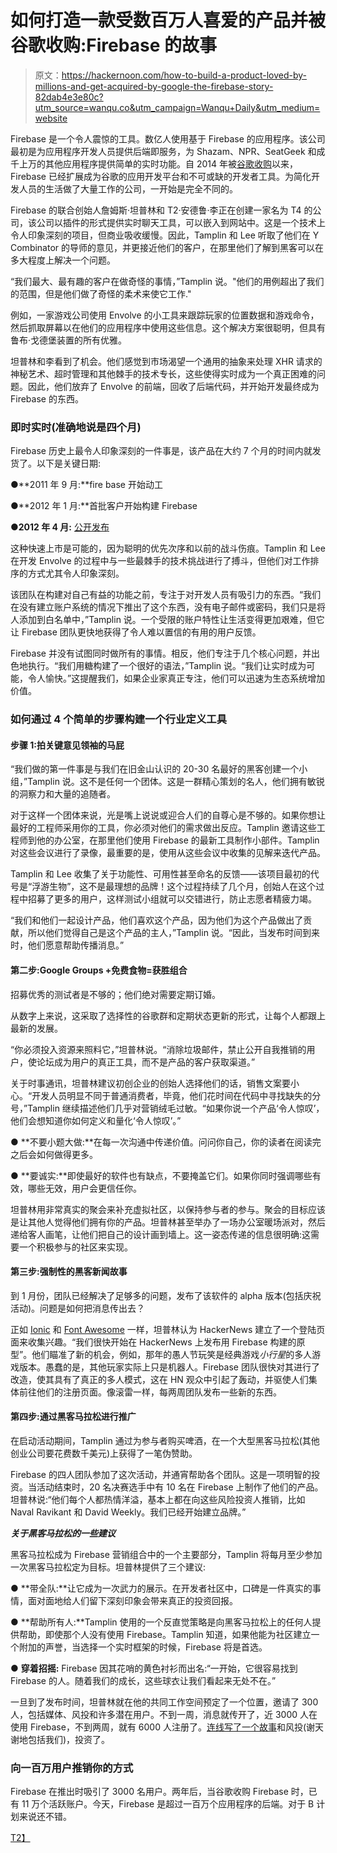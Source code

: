 # 如何打造一款受数百万人喜爱的产品并被谷歌收购:Firebase 的故事

> 原文：<https://hackernoon.com/how-to-build-a-product-loved-by-millions-and-get-acquired-by-google-the-firebase-story-82dab4e3e80c?utm_source=wanqu.co&utm_campaign=Wanqu+Daily&utm_medium=website>

Firebase 是一个令人震惊的工具。数亿人使用基于 Firebase 的应用程序。该公司最初是为应用程序开发人员提供后端即服务，为 Shazam、NPR、SeatGeek 和成千上万的其他应用程序提供简单的实时功能。自 2014 年被[谷歌收购](https://techcrunch.com/2014/10/21/google-acquires-firebase-to-help-developers-build-better-realtime-apps/?ref=hackernoon.com)以来，Firebase 已经扩展成为谷歌的应用开发平台和不可或缺的开发者工具。为简化开发人员的生活做了大量工作的公司，一开始是完全不同的。

Firebase 的联合创始人詹姆斯·坦普林和 T2·安德鲁·李正在创建一家名为 T4 的公司，该公司以插件的形式提供实时聊天工具，可以嵌入到网站中。这是一个技术上令人印象深刻的项目，但商业吸收缓慢。因此，Tamplin 和 Lee 听取了他们在 Y Combinator 的导师的意见，并更接近他们的客户，在那里他们了解到黑客可以在多大程度上解决一个问题。

“我们最大、最有趣的客户在做奇怪的事情，”Tamplin 说。"他们的用例超出了我们的范围，但是他们做了奇怪的柔术来使它工作."

例如，一家游戏公司使用 Envolve 的小工具来跟踪玩家的位置数据和游戏命令，然后抓取屏幕以在他们的应用程序中使用这些信息。这个解决方案很聪明，但具有鲁布·戈德堡装置的所有优雅。

坦普林和李看到了机会。他们感觉到市场渴望一个通用的抽象来处理 XHR 请求的神秘艺术、超时管理和其他棘手的技术专长，这些使得实时成为一个真正困难的问题。因此，他们放弃了 Envolve 的前端，回收了后端代码，并开始开发最终成为 Firebase 的东西。

### 即时实时(准确地说是四个月)

Firebase 历史上最令人印象深刻的一件事是，该产品在大约 7 个月的时间内就发货了。以下是关键日期:

●**2011 年 9 月:**fire base 开始动工

●**2012 年 1 月:**首批客户开始构建 Firebase

●**2012 年 4 月:** [公开发布](https://firebase.googleblog.com/2012/04/firebase-launch-party-video.html?ref=hackernoon.com)

这种快速上市是可能的，因为聪明的优先次序和以前的战斗伤痕。Tamplin 和 Lee 在开发 Envolve 的过程中与一些最棘手的技术挑战进行了搏斗，但他们对工作排序的方式尤其令人印象深刻。

该团队在构建对自己有益的功能之前，专注于对开发人员有吸引力的东西。“我们在没有建立账户系统的情况下推出了这个东西，没有电子邮件或密码，我们只是将人添加到白名单中，”Tamplin 说。一个受限的账户特性让生活变得更加艰难，但它让 Firebase 团队更快地获得了令人难以置信的有用的用户反馈。

Firebase 并没有试图同时做所有的事情。相反，他们专注于几个核心问题，并出色地执行。“我们用糖构建了一个很好的语法，”Tamplin 说。“我们让实时成为可能，令人愉快。”这提醒我们，如果企业家真正专注，他们可以迅速为生态系统增加价值。

### 如何通过 4 个简单的步骤构建一个行业定义工具

#### 步骤 1:拍关键意见领袖的马屁

“我们做的第一件事是与我们在旧金山认识的 20-30 名最好的黑客创建一个小组，”Tamplin 说。这不是任何一个团体。这是一群精心策划的名人，他们拥有敏锐的洞察力和大量的追随者。

对于这样一个团体来说，光是嘴上说说或迎合人们的自尊心是不够的。如果你想让最好的工程师采用你的工具，你必须对他们的需求做出反应。Tamplin 邀请这些工程师到他的办公室，在那里他们使用 Firebase 的最新工具制作小部件。Tamplin 对这些会议进行了录像，最重要的是，使用从这些会议中收集的见解来迭代产品。

Tamplin 和 Lee 收集了关于功能性、可用性甚至命名的反馈——该项目最初的代号是“浮游生物”，这不是最理想的品牌！这个过程持续了几个月，创始人在这个过程中招募了更多的用户，这样测试小组就可以交错进行，防止志愿者精疲力竭。

“我们和他们一起设计产品，他们喜欢这个产品，因为他们为这个产品做出了贡献，所以他们觉得自己是这个产品的主人，”Tamplin 说。“因此，当发布时间到来时，他们愿意帮助传播消息。”

#### 第二步:Google Groups +免费食物=获胜组合

招募优秀的测试者是不够的；他们绝对需要定期订婚。

从数字上来说，这采取了选择性的谷歌群和定期状态更新的形式，让每个人都跟上最新的发展。

“你必须投入资源来照料它，”坦普林说。“消除垃圾邮件，禁止公开自我推销的用户，使论坛成为用户的真正工具，而不是产品的客户获取渠道。”

关于时事通讯，坦普林建议初创企业的创始人选择他们的话，销售文案要小心。“开发人员明显不同于普通消费者，毕竟，他们花时间在代码中寻找缺失的分号，”Tamplin 继续描述他们几乎对营销绒毛过敏。“如果你说一个产品‘令人惊叹’，他们会想知道你如何定义和量化‘令人惊叹’。”

● **不要小题大做:**在每一次沟通中传递价值。问问你自己，你的读者在阅读完之后会如何做得更多。

● **要诚实:**即使最好的软件也有缺点，不要掩盖它们。如果你同时强调哪些有效，哪些无效，用户会更信任你。

坦普林用非常真实的聚会来补充虚拟社区，以保持参与者的参与。聚会的目标应该是让其他人觉得他们拥有你的产品。坦普林甚至举办了一场办公室暖场派对，然后递给客人画笔，让他们把自己的设计画到墙上。这一姿态传递的信息很明确:这需要一个积极参与的社区来实现。

#### 第三步:强制性的黑客新闻故事

到 1 月份，团队已经解决了足够多的问题，发布了该软件的 alpha 版本(包括庆祝活动)。问题是如何把消息传出去？

正如 [Ionic](https://hackernoon.com/step-by-step-advice-how-ionic-became-a-top-50-github-project-and-you-can-too-65088a250068?ref=hackernoon.com#.p3vclh1gx) 和 [Font Awesome](https://hackernoon.com/startup-tips-from-the-11th-most-popular-project-on-github-751387bd0caa?ref=hackernoon.com#.7vufq1qks) 一样，坦普林认为 HackerNews 建立了一个登陆页面来收集兴趣。“我们很快开始在 HackerNews 上发布用 Firebase 构建的原型”。他们瞄准了新的机会，例如，那年的愚人节玩笑是经典游戏*小行星*的多人游戏版本。愚蠢的是，其他玩家实际上只是机器人。Firebase 团队很快对其进行了改造，使其具有了真正的多人模式，这在 HN 观众中引起了轰动，并驱使人们集体前往他们的注册页面。像滚雷一样，每两周团队发布一些新的东西。

#### 第四步:通过黑客马拉松进行推广

在启动活动期间，Tamplin 通过为参与者购买啤酒，在一个大型黑客马拉松(其他创业公司要花费数千美元)上获得了一笔伪赞助。

Firebase 的四人团队参加了这次活动，并通宵帮助各个团队。这是一项明智的投资。当活动结束时，20 名决赛选手中有 10 名在 Firebase 上制作了他们的产品。坦普林说:“他们每个人都热情洋溢，基本上都在向这些风险投资人推销，比如 Naval Ravikant 和 David Weekly。我们已经开始建立品牌。”

***关于黑客马拉松的一些建议***

黑客马拉松成为 Firebase 营销组合中的一个主要部分，Tamplin 将每月至少参加一次黑客马拉松定为目标。坦普林提供了三个建议:

● **带全队:**让它成为一次武力的展示。在开发者社区中，口碑是一件真实的事情，面对面地给人们留下深刻印象会带来真正的投资回报。

● **帮助所有人:**Tamplin 使用的一个反直觉策略是向黑客马拉松上的任何人提供帮助，即使那个人没有使用 Firebase。Tamplin 知道，如果他能为社区建立一个附加的声誉，当选择一个实时框架的时候，Firebase 将是首选。

● **穿着招摇:** Firebase 因其花哨的黄色衬衫而出名:“一开始，它很容易找到 Firebase 的人。随着我们的成长，这些球衣让我们看起来无处不在。”

一旦到了发布时间，坦普林就在他的共同工作空间预定了一个位置，邀请了 300 人，包括媒体、风投和许多潜在用户。不到一周，消息就传开了，近 3000 人在使用 Firebase，不到两周，就有 6000 人注册了。[连线写了一个故事](https://www.wired.com/2012/04/firebase/?ref=hackernoon.com)和风投(谢天谢地包括我们)，投资了。

### 向一百万用户推销你的方式

Firebase 在推出时吸引了 3000 名用户。两年后，当谷歌收购 Firebase 时，已有 11 万个活跃账户。今天，Firebase 是超过一百万个应用程序的后端。对于 B 计划来说还不错。

[T2】](https://twitter.com/dafrankel?ref=hackernoon.com)